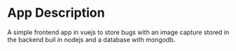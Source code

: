 # App Description
A simple frontend app in vuejs to store bugs with an image capture stored in the backend buil in nodejs and a database with mongodb.
